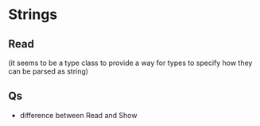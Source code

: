 
# Strings 

## Read 
(it seems to be a type class to provide a way for types to specify how they can be parsed as string)

## Qs
- difference between Read and Show 
